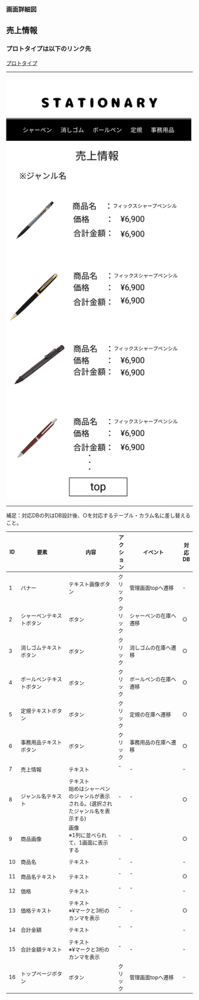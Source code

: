 ### 画面詳細図
## 売上情報
### プロトタイプは以下のリンク先
[プロトタイプ](https://www.figma.com/file/YN8g4ahM3raStzCZMDXhNA/stationary?node-id=1%3A2)
*****
<img src="img/売上金額.png" width="500">

*****
補足：対応DBの列はDB設計後、○を対応するテーブル・カラム名に差し替えること。

| ID | 要素 | 内容 | アクション | イベント | 対応DB |
|----|------|-----|------------|---------|-------|
|1   |バナー　　　　　　       |テキスト画像ボタン|クリック|管理画面topへ遷移|-|
|2   |シャーペンテキストボタン　|ボタン　　　　　　|クリック|シャーペンの在庫へ遷移　　|○|
|3   |消しゴムテキストボタン   |ボタン　　　　　　|クリック|消しゴムの在庫へ遷移　　　|○|
|4   |ボールペンテキストボタン |ボタン　　　　　　|クリック|ボールペンの在庫へ遷移　　|○|
|5   |定規テキストボタン       |ボタン　　　　　　|クリック|定規の在庫へ遷移　　　　　|○|
|6   |事務用品テキストボタン   |ボタン　　　　　　|クリック|事務用品の在庫へ遷移　　　|○|
|7   |売上情報　　　　　       |テキスト　　　　　|-    　|-        　　　　　　　　|-|
|8   |ジャンル名テキスト　     |テキスト<br>始めはシャーペンのジャンルが表示される。(選択されたジャンル名を表示する)|-    　|-      　　　　　　　　　|○|
|9   |商品画像　　　　　       |画像<br>※1列に並べられて、1画面に表示する|-    　|-|○|
|10  |商品名　　　　　　       |テキスト　　　　　|-    　|-        　　　　　　　　|-|
|11  |商品名テキスト　　       |テキスト　　　　　|-    　|-      　　　　　　　　　|○|
|12  |価格　　　　　　　       |テキスト　　　　　|-    　|-      　　　　　　　　　|-|
|13  |価格テキスト　　　       |テキスト<br>※¥マークと3桁のカンマを表示|-    　|-  |○|
|14  |合計金額　　　　　       |テキスト　　　　　|-    　|-      　　　　　　　　　|-|
|15  |合計金額テキスト　       |テキスト<br>※¥マークと3桁のカンマを表示|-    　|-　|-|
|16  |トップページボタン       |ボタン　　　　　　|クリック|管理画面topへ遷移|-|

